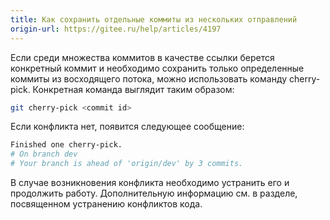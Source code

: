 ```yaml
---
title: Как сохранить отдельные коммиты из нескольких отправлений
origin-url: https://gitee.ru/help/articles/4197
---
```


Если среди множества коммитов в качестве ссылки берется конкретный коммит и необходимо сохранить только определенные коммиты из восходящего потока, можно использовать команду cherry-pick. Конкретная команда выглядит таким образом:

```bash
git cherry-pick <commit id>
```

Если конфликта нет, появится следующее сообщение:

```bash
Finished one cherry-pick.
# On branch dev
# Your branch is ahead of 'origin/dev' by 3 commits.
```

В случае возникновения конфликта необходимо устранить его и продолжить работу. Дополнительную информацию см. в разделе, посвященном устранению конфликтов кода.